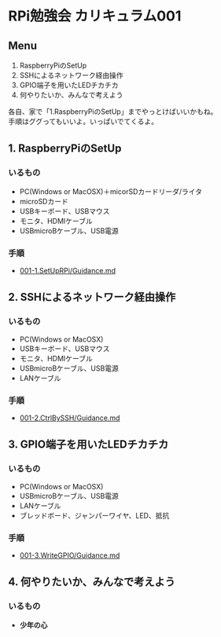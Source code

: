 # RPi勉強会 カリキュラム001
## Menu
1. RaspberryPiのSetUp
2. SSHによるネットワーク経由操作
3. GPIO端子を用いたLEDチカチカ
4. 何やりたいか、みんなで考えよう

各自、家で「1.RaspberryPiのSetUp」までやっとけばいいかもね。  
手順はググってもいいよ。いっぱいでてくるよ。

## 1. RaspberryPiのSetUp
### いるもの
* PC(Windows or MacOSX)＋micorSDカードリーダ/ライタ
* microSDカード
* USBキーボード、USBマウス
* モニタ、HDMIケーブル
* USBmicroBケーブル、USB電源  

### 手順  
* [001-1.SetUpRPi/Guidance.md](https://github.com/IsaoNakamura/StudyRPi/blob/master/Doc/StudyMenu/001-1.SetUpRPi/Guidance.md)

## 2. SSHによるネットワーク経由操作
### いるもの
* PC(Windows or MacOSX)
* USBキーボード、USBマウス
* モニタ、HDMIケーブル
* USBmicroBケーブル、USB電源
* LANケーブル  

### 手順  
* [001-2.CtrlBySSH/Guidance.md](https://github.com/IsaoNakamura/StudyRPi/blob/master/Doc/StudyMenu/001-2.CtrlBySSH/Guidance.md)

## 3. GPIO端子を用いたLEDチカチカ
### いるもの
* PC(Windows or MacOSX)
* USBmicroBケーブル、USB電源
* LANケーブル
* ブレッドボード、ジャンパーワイヤ、LED、抵抗  

### 手順  
* [001-3.WriteGPIO/Guidance.md](https://github.com/IsaoNakamura/StudyRPi/blob/master/Doc/StudyMenu/001-3.WriteGPIO/Guidance.md)

## 4. 何やりたいか、みんなで考えよう
### いるもの
* __少年の心__
